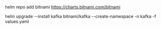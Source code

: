 helm repo add bitnami https://charts.bitnami.com/bitnami

helm upgrade --install  kafka bitnami/kafka --create-namespace -n kafka -f values.yaml